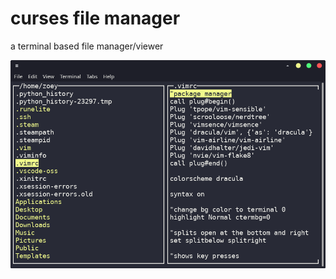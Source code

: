 # curses file manager
a terminal based file manager/viewer

![alt txt](https://github.com/zoeyalex/curses-file-manager/blob/master/img/Screenshot_2021-04-21_19-39-36.png)
